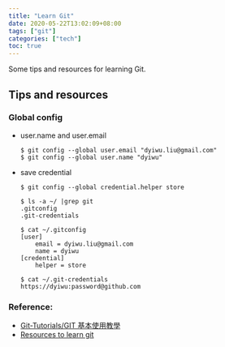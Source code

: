 ```yaml
---
title: "Learn Git"
date: 2020-05-22T13:02:09+08:00
tags: ["git"]
categories: ["tech"]
toc: true
---
```

Some tips and resources for learning Git.

<!--more-->
## Tips and resources
### Global config
- user.name and user.email
    ```
    $ git config --global user.email "dyiwu.liu@gmail.com"
    $ git config --global user.name "dyiwu"
    ```
- save credential
    ```
    $ git config --global credential.helper store

    $ ls -a ~/ |grep git
    .gitconfig
    .git-credentials

    $ cat ~/.gitconfig
    [user]
        email = dyiwu.liu@gmail.com
        name = dyiwu
    [credential]
        helper = store

    $ cat ~/.git-credentials 
    https://dyiwu:password@github.com
    ```
### Reference:
- [Git-Tutorials/GIT 基本使用教學](https://github.com/twtrubiks/Git-Tutorials)
- [Resources to learn git](https://try.github.io/)
